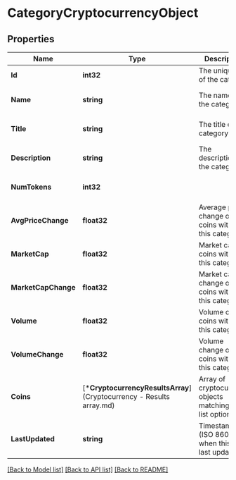 # CategoryCryptocurrencyObject

## Properties
Name | Type | Description | Notes
------------ | ------------- | ------------- | -------------
**Id** | **int32** | The unique ID of the category | [default to null]
**Name** | **string** | The name of the category | [optional] [default to null]
**Title** | **string** | The title of the category | [optional] [default to null]
**Description** | **string** | The description of the category | [optional] [default to null]
**NumTokens** | **int32** |  | [optional] [default to null]
**AvgPriceChange** | **float32** | Average price change of coins within this categry | [default to null]
**MarketCap** | **float32** | Market cap of coins within this categry | [default to null]
**MarketCapChange** | **float32** | Market cap change of coins within this categry | [default to null]
**Volume** | **float32** | Volume of coins within this categry | [default to null]
**VolumeChange** | **float32** | Volume change of coins within this categry | [default to null]
**Coins** | [***CryptocurrencyResultsArray**](Cryptocurrency - Results array.md) | Array of cryptocurrency objects matching the list options. | [default to null]
**LastUpdated** | **string** | Timestamp (ISO 8601) of when this was last updated. | [default to null]

[[Back to Model list]](../README.md#documentation-for-models) [[Back to API list]](../README.md#documentation-for-api-endpoints) [[Back to README]](../README.md)


